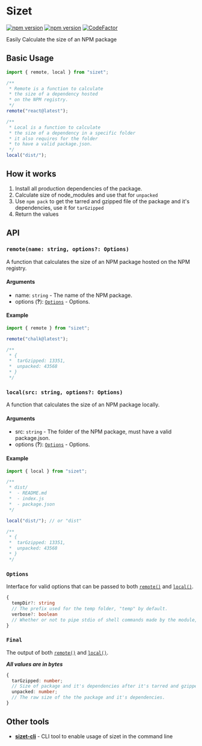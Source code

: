 # Sizet

[![npm version](https://img.shields.io/npm/v/sizet.svg)](https://www.npmjs.com/package/sizet)
[![npm version](https://img.shields.io/npm/dw/sizet.svg)](https://www.npmjs.com/package/sizet)
[![CodeFactor](https://www.codefactor.io/repository/github/flzyy/sizet/badge)](https://www.codefactor.io/repository/github/flzyy/sizet)

Easily Calculate the size of an NPM package

## Basic Usage

```js
import { remote, local } from "sizet";

/**
 * Remote is a function to calculate
 * the size of a dependency hosted
 * on the NPM registry.
 */
remote("react@latest");

/**
 * Local is a function to calculate
 * the size of a dependency in a specific folder
 * it also requires for the folder
 * to have a valid package.json.
 */
local("dist/");
```

## How it works

1. Install all production dependencies of the package.
2. Calculate size of node_modules and use that for `unpacked`
3. Use `npm pack` to get the tarred and gzipped file of the package and it's dependencies, use it for `tarGzipped`
4. Return the values

## API

### `remote(name: string, options?: Options)`

A function that calculates the size of an NPM package hosted on the NPM registry.

#### Arguments

- name: `string` - The name of the NPM package.
- options (**?**): [`Options`](#options) - Options.

#### Example

```js
import { remote } from "sizet";

remote("chalk@latest");

/**
 * {
 *  tarGzipped: 13351,
 *  unpacked: 43568
 * }
 */
```

### `local(src: string, options?: Options)`

A function that calculates the size of an NPM package locally.

#### Arguments

- src: `string` - The folder of the NPM package, must have a valid package.json.
- options (**?**): [`Options`](#options) - Options.

#### Example

```js
import { local } from "sizet";

/**
 * dist/
 *  - README.md
 *  - index.js
 *  - package.json
 */

local("dist/"); // or "dist"

/**
 * {
 *  tarGzipped: 13351,
 *  unpacked: 43568
 * }
 */
```

### `Options`

Interface for valid options that can be passed to both [`remote()`](#remote) and [`local()`](#local).

```ts
{
  tempDir?: string
  // The prefix used for the temp folder, "temp" by default.
  verbose?: boolean
  // Whether or not to pipe stdio of shell commands made by the module, false by default.
}
```

### `Final`

The output of both [`remote()`](#remote) and [`local()`](#local).

**_All values are in bytes_**

```ts
{
  tarGzipped: number;
  // Size of package and it's dependencies after it's tarred and gzipped by `npm pack`.
  unpacked: number;
  // The raw size of the the package and it's dependencies.
}
```

## Other tools

- [**sizet-cli**](https://github.com/FLzyy/sizet-cli) - CLI tool to enable usage of sizet in the command line
